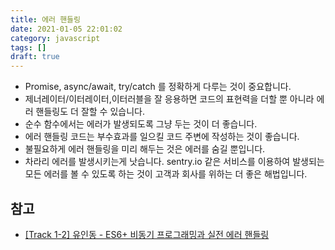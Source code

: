 ```yaml
---
title: 에러 핸들링
date: 2021-01-05 22:01:02
category: javascript
tags: []
draft: true
---
```


- Promise, async/await, try/catch 를 정확하게 다루는 것이 중요합니다.
- 제너레이터/이터레이터,이터러블을 잘 응용하면 코드의 표현력을 더할 뿐 아니라 에러 핸들링도 더 잘할 수 있습니다.
- 순수 함수에서는 에러가 발생되도록 그냥 두는 것이 더 좋습니다.
- 에러 핸들링 코드는 부수효과를 일으킬 코드 주변에 작성하는 것이 좋습니다.
- 불필요하게 에러 핸들링을 미리 해두는 것은 에러를 숨길 뿐입니다.
- 차라리 에러를 발생시키는게 낫습니다. sentry.io 같은 서비스를 이용하여 발생되는 모든 에러를 볼 수 있도록 하는 것이 고객과 회사를 위하는 더 좋은 해법입니다.

## 참고

- [[Track 1-2] 유인동 - ES6+ 비동기 프로그래밍과 실전 에러 핸들링](https://www.youtube.com/watch?v=o9JnT4sneAQ&list=WL&index=6&t=966s)
